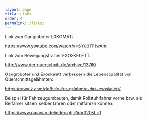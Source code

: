 ```yaml
---
layout: page
title: Links
order: 4
permalink: /links/
---
```


Link zum Gangroboter LOKOMAT:

<https://www.youtube.com/watch?v=SY03TP1wAmI>

Link zum Bewegungstrainer EXOSKELETT:

<http://www.der-querschnitt.de/archive/13760>

Gangroboter und Exoskelett verbessern die Lebensqualität von Querschnittsgelähmten:

<https://rewalk.com/de/hilfe-fur-gelahmte-das-exoskelett/>

Beispiel für Fahrzeugumbauten, damit Rollstuhlfahrer vorne bzw. als Beifahrer sitzen, selber fahren oder mitfahren können:

<https://www.paravan.de/index.php?id=320&L=1>
